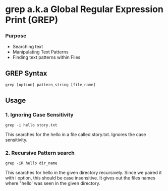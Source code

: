 # grep a.k.a Global Regular Expression Print (GREP)
### Purpose
- Searching text
- Manipulating Text Patterns
- Finding text patterns within Files

## GREP Syntax
```
grep [option] pattern_string [file_name]
```
## Usage
### 1. Ignoring Case Sensitivity
```
grep -i hello story.txt
```
This searches for the hello in a file called story.txt. Ignores the case sensitivity.

### 2. Recursive Pattern search
```
grep -iR hello dir_name
```
This searches for hello in the given directory recursively. Since we paired it with i option, this should be case insensitive. It gives out the files names where "hello' was seen in the given directory.